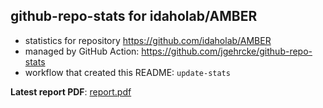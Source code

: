 ## github-repo-stats for idaholab/AMBER

- statistics for repository https://github.com/idaholab/AMBER
- managed by GitHub Action: https://github.com/jgehrcke/github-repo-stats
- workflow that created this README: `update-stats`

**Latest report PDF**: [report.pdf](https://github.com/idaholab/repository-statistics/raw/main/idaholab/AMBER/latest-report/report.pdf)


